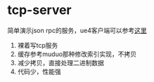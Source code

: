 # tcp-server
 
简单演示json rpc的服务，ue4客户端可以参考[这里](https://github.com/DAN-AND-DNA/TopDownSoulsLike)


1. 裸着写tcp服务
2. 缓存参考muduo那种修改索引实现，不拷贝
3. 减少拷贝，直接处理二进制数据
4. 代码少，性能强